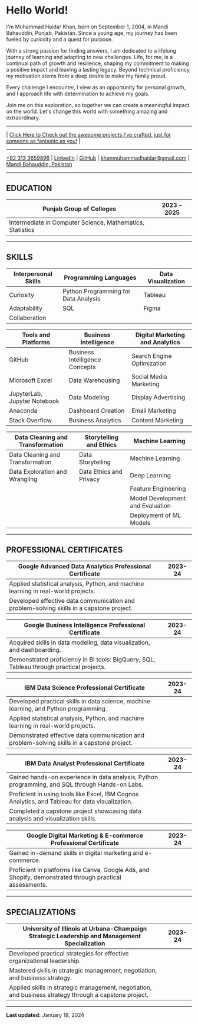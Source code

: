 # Hello World!
I'm Muhammad Haidar Khan, born on September 1, 2004, in Mandi Bahauddin, Punjab, Pakistan. Since a young age, my journey has been fueled by curiosity and a quest for purpose.

With a strong passion for finding answers, I am dedicated to a lifelong journey of learning and adapting to new challenges. Life, for me, is a continual path of growth and resilience, shaping my commitment to making a positive impact and leaving a lasting legacy. Beyond technical proficiency, my motivation stems from a deep desire to make my family proud.

Every challenge I encounter, I view as an opportunity for personal growth, and I approach life with determination to achieve my goals.

Join me on this exploration, so together we can create a meaningful impact on the world. Let's change this world with something amazing and extraordinary.

---

| [Click Here to Check out the awesome projects I’ve crafted, just for someone as fantastic as you!](https://mhaidarkhan.github.io/Projects/) |

---

[+92 313 3659896](tel:+923133659896) | [LinkedIn](https://www.linkedin.com/in/haidarkhan) | [GitHub](https://github.com/muhammadhaidarkhan) | [khanmuhammadhaidar@gmail.com](mailto:khanmuhammadhaidar@gmail.com) | [Mandi Bahauddin, Pakistan](https://en.wikipedia.org/wiki/Mandi_Bahauddin)

---

## EDUCATION

| **Punjab Group of Colleges** | 2023 - 2025 |
|-----------------------------|--------------|
| Intermediate in Computer Science, Mathematics, Statistics |

---

## SKILLS

| Interpersonal Skills                | Programming Languages                          | Data Visualization         |
|-------------------------------------|------------------------------------------------|-----------------------------|
| Curiosity                           | Python Programming for Data Analysis           | Tableau                     |
| Adaptability                        | SQL                                            | Figma                       |
| Collaboration                       |                                                |                             |

| Tools and Platforms                 | Business Intelligence                          | Digital Marketing and Analytics |
|-------------------------------------|------------------------------------------------|---------------------------------|
| GitHub                              | Business Intelligence Concepts                 | Search Engine Optimization     |
| Microsoft Excel                     | Data Warehousing                               | Social Media Marketing         |
| JupyterLab, Jupyter Notebook        | Data Modeling                                  | Display Advertising            |
| Anaconda                            | Dashboard Creation                             | Email Marketing                |
| Stack Overflow                      | Business Analytics                             | Content Marketing              |

| Data Cleaning and Transformation    | Storytelling and Ethics                        | Machine Learning              |
|-------------------------------------|------------------------------------------------|-------------------------------|
| Data Cleaning and Transformation    | Data Storytelling                              | Machine Learning              |
| Data Exploration and Wrangling      | Data Ethics and Privacy                        | Deep Learning                 |
|                                     |                                               | Feature Engineering            |
|                                     |                                             | Model Development and Evaluation |
|                                     |                                                | Deployment of ML Models       |

---

## PROFESSIONAL CERTIFICATES

| **Google Advanced Data Analytics Professional Certificate** | 2023-24 |
|---------------------------------------------------------|---------|
| Applied statistical analysis, Python, and machine learning in real-world projects. |
| Developed effective data communication and problem-solving skills in a capstone project. |

| **Google Business Intelligence Professional Certificate** | 2023-24 |
|---------------------------------------------------------|---------|
| Acquired skills in data modeling, data visualization, and dashboarding. |
| Demonstrated proficiency in BI tools: BigQuery, SQL, Tableau through practical projects. |

| **IBM Data Science Professional Certificate** | 2023-24 |
|----------------------------------------------|---------|
| Developed practical skills in data science, machine learning, and Python programming. |
| Applied statistical analysis, Python, and machine learning in real-world projects. |
| Demonstrated effective data communication and problem-solving skills in a capstone project. |

| **IBM Data Analyst Professional Certificate** | 2023-24 |
|----------------------------------------------|---------|
| Gained hands-on experience in data analysis, Python programming, and SQL through Hands-on Labs. |
| Proficient in using tools like Excel, IBM Cognos Analytics, and Tableau for data visualization. |
| Completed a capstone project showcasing data analysis and visualization skills. |

| **Google Digital Marketing & E-commerce Professional Certificate** | 2023-24 |
|-----------------------------------------------------------------|---------|
| Gained in-demand skills in digital marketing and e-commerce. |
| Proficient in platforms like Canva, Google Ads, and Shopify, demonstrated through practical assessments. |

---

## SPECIALIZATIONS

| **University of Illinois at Urbana-Champaign Strategic Leadership and Management Specialization** | 2023-24 |
|--------------------------------------------------------------------------------------------------|---------|
| Developed practical strategies for effective organizational leadership. |
| Mastered skills in strategic management, negotiation, and business strategy. |
| Applied skills in strategic management, negotiation, and business strategy through a capstone project. |

---

**Last updated:** January 18, 2024
